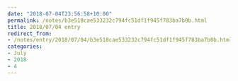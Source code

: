 ```yaml
---
date: "2018-07-04T23:56:58+10:00"
permalink: /notes/b3e518cae533232c794fc51df1f945f783ba7b0b.html
title: 2018/07/04 entry
redirect_from:
- /notes/entry/2018/07/04/b3e518cae533232c794fc51df1f945f783ba7b0b.html
categories:
- July
- 2018
- 4
---
```

